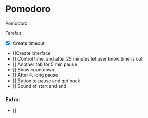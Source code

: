# Pomodoro
Pomodoro


Tarefas:
- [x] Create timeout
- []Create interface
- [] Control time, and after 25 minutes let user know time is out
- [] Another tab for 5 min pause
- [] Show countdown
- [] After 4, long pause
- [] Button to pause and get back
- [] Sound of start and end

### Extra:

- []
